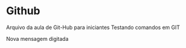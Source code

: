 # Github

Arquivo da aula de Git-Hub para iniciantes
Testando comandos em GIT

Nova mensagem digitada
